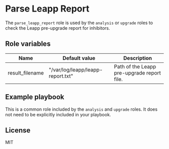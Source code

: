# Parse Leapp Report

The `parse_leapp_report` role is used by the `analysis` or `upgrade` roles to check the Leapp pre-upgrade report for inhibitors.

## Role variables

| Name                    | Default value         | Description                                         |
|-------------------------|-----------------------|-----------------------------------------------------|
| result_filename         | "/var/log/leapp/leapp-report.txt" | Path of the Leapp pre-upgrade report file. |

## Example playbook

This is a common role included by the `analysis` and `upgrade` roles. It does not need to be explicitly included in your playbook.

## License

MIT
